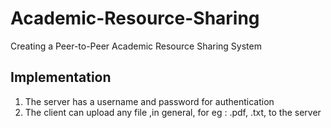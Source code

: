 # Academic-Resource-Sharing
Creating a Peer-to-Peer Academic Resource Sharing System

## Implementation
1. The server has a username and password for authentication
2. The client can upload any file ,in general, for eg : .pdf, .txt, to the server 
